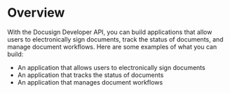 # Overview

With the Docusign Developer API, you can build applications that allow users to
electronically sign documents, track the status of documents, and manage
document workflows. Here are some examples of what you can build:

- An application that allows users to electronically sign documents
- An application that tracks the status of documents
- An application that manages document workflows
